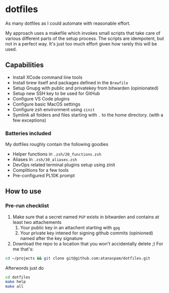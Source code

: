 # dotfiles

As many dotfiles as I could automate with reasonable effort.

My approach uses a makefile which invokes small scripts that take care of various different parts of the setup process. The scripts are idempotent, but not in a perfect way. It's just too much effort given how rarely this will be used. 


## Capabilities

* Install XCode command line tools
* Install brew itself and packages defined in the `Brewfile`
* Setup Gnupg with public and privatekey from bitwarden (opinionated)
* Setup new SSH key to be used for GitHub
* Configure VS Code plugins
* Configure basic MacOS settings
* Configure zsh environment using `zinit`
* Symlink all folders and files starting with `.` to the home directory. (with a few exceptions)

### Batteries included
My dotfiles roughly contain the following goodies

* Helper functions in `.zsh/20_functions.zsh`
* Aliases in `.zsh/30_aliases.zsh`
* DevOps related terminal plugins setup using zinit
* Complitions for a few tools
* Pre-configured PL10K prompt

## How to use

### Pre-run checklist
1. Make sure that a secret named `PGP` exists in bitwarden and contains at least two attachements
   1. Your public key in an attachent starting with `gpg`
   2. Your private key intened for signing github commits (opinioned) named after the key signature
2. Download the repo to a location that you won't accidentally delete ;) For me that's:
```bash
cd ~/projects && git clone git@github.com:atanaspam/dotfiles.git
```

Afterwords just do
```bash
cd dotfiles
make help
make all
```